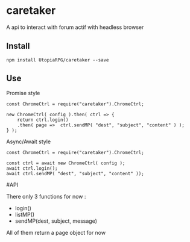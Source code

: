 # caretaker
A api to interact with forum actif with headless browser

## Install

```npm install UtopiaRPG/caretaker --save```

## Use


Promise style


```
const ChromeCtrl = require("caretaker").ChromeCtrl;

new ChromeCtrl( config ).then( ctrl => {
    return ctrl.login()
	.then( page =>  ctrl.sendMP( "dest", "subject", "content" ) );
} );

```


Async/Await style


```
const ChromeCtrl = require("caretaker").ChromeCtrl;

const ctrl = await new ChromeCtrl( config );
await ctrl.login();
await ctrl.sendMP( "dest", "subject", "content" ));

```

#API

There only 3 functions for now :

- login()
- listMP()
- sendMP(dest, subject, message)

All of them return a page object for now